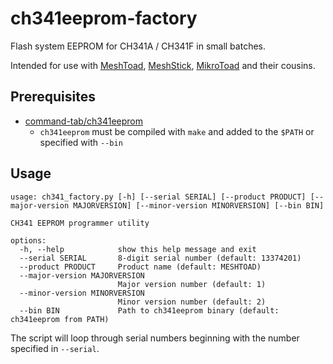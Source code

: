 # ch341eeprom-factory
Flash system EEPROM for CH341A / CH341F in small batches.

Intended for use with [MeshToad](https://oshwlab.com/mtnmesh/meshtoad-v1-2), [MeshStick](https://github.com/markbirss/MESHSTICK), [MikroToad](https://oshwlab.com/nomdetom/meshtoad-v1-2_copy) and their cousins.


## Prerequisites

- [command-tab/ch341eeprom](https://github.com/command-tab/ch341eeprom)
  - `ch341eeprom` must be compiled with `make` and added to the `$PATH` or specified with `--bin`


## Usage
```
usage: ch341_factory.py [-h] [--serial SERIAL] [--product PRODUCT] [--major-version MAJORVERSION] [--minor-version MINORVERSION] [--bin BIN]

CH341 EEPROM programmer utility

options:
  -h, --help            show this help message and exit
  --serial SERIAL       8-digit serial number (default: 13374201)
  --product PRODUCT     Product name (default: MESHTOAD)
  --major-version MAJORVERSION
                        Major version number (default: 1)
  --minor-version MINORVERSION
                        Minor version number (default: 2)
  --bin BIN             Path to ch341eeprom binary (default: ch341eeprom from PATH)
```

The script will loop through serial numbers beginning with the number specified in `--serial`.
